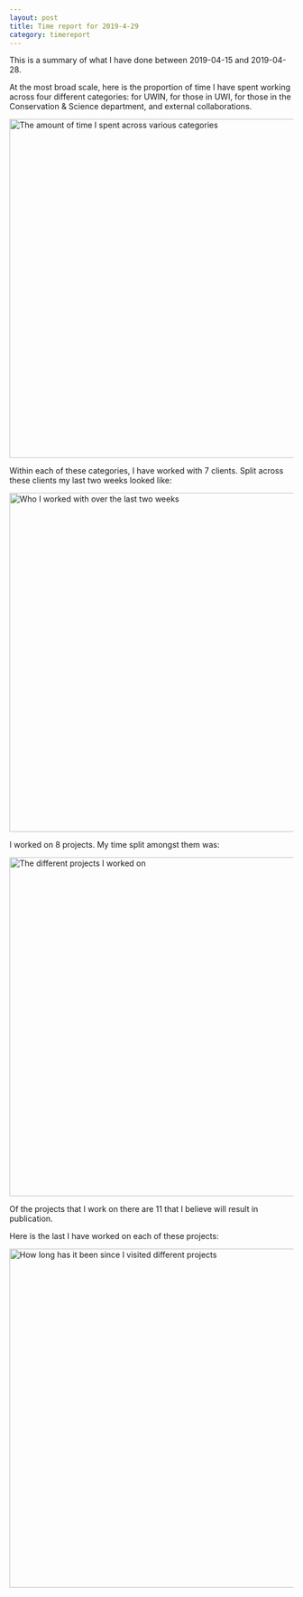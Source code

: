 ```yaml
---
layout: post
title: Time report for 2019-4-29
category: timereport
---
```



This is a summary of what I have done between 2019-04-15 and 2019-04-28.

At the most broad scale, here is the proportion of time I have spent working across four different categories: for UWIN, for those in UWI, for those in the Conservation & Science department, and external collaborations.

<img src='{{site.baseurl}}/images/2019-4-29_category_plot.jpg' alt='The amount of time I spent across various categories' width='600' height='600'>

Within each of these categories, I have worked with 7 clients. Split across these clients my last two weeks looked like:

<img src='{{site.baseurl}}/images/2019-4-29_client_plot.jpg' alt='Who I worked with over the last two weeks' width='600' height='600'>

I worked on 8 projects. My time split amongst them was:

<img src='{{site.baseurl}}/images/2019-4-29_project_plot.jpg' alt='The different projects I worked on' width='600' height='600'>

Of the projects that I work on there are 11 that I believe will result in publication.

Here is the last I have worked on each of these projects:

<img src='{{site.baseurl}}/images/2019-4-29_weeks_since.jpg' alt='How long has it been since I visited different projects' width='600' height='600'>

